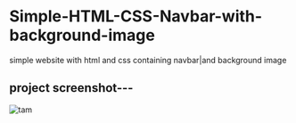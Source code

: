 # Simple-HTML-CSS-Navbar-with-background-image
simple website with html and css containing navbar|and background image


## project screenshot---

![tam](https://user-images.githubusercontent.com/72239452/97066777-b727fa80-15d5-11eb-8bfc-516e3a47cdff.jpg)
